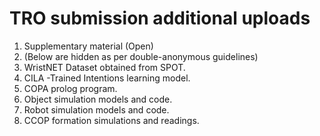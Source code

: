 # TRO submission additional uploads 
1) Supplementary material (Open)
2) (Below are hidden as per double-anonymous guidelines)
3) WristNET Dataset obtained from SPOT.
4)  CILA -Trained Intentions learning model.
5) COPA prolog program.
6) Object simulation models and code.
7) Robot simulation models and code.
8) CCOP formation simulations and readings.
